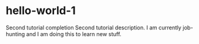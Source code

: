 # hello-world-1
Second tutorial completion
Second tutorial description. I am currently job-hunting and I am doing this to learn new stuff.
